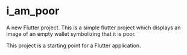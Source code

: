 # i_am_poor

A new Flutter project.
This is a simple flutter project which displays an image of an empty wallet symbolizing that it is poor.

This project is a starting point for a Flutter application.
